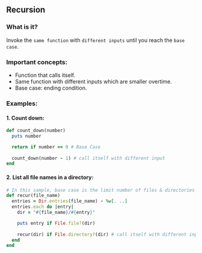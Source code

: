 ## Recursion
### What is it?
Invoke the ```same function``` with ```different inputs``` until you reach the ```base case```.

### Important concepts:
- Function that calls itself.
- Same function with different inputs which are smaller overtime.
- Base case: ending condition.

### Examples:
#### 1. Count down:
```ruby
def count_down(number)
  puts number

  return if number == 0 # Base Case
  
  count_down(number - 1) # call itself with different input
end
```

#### 2. List all file names in a directory:
```ruby
# In this sample, base case is the limit number of files & directories
def recur(file_name)
  entries = Dir.entries(file_name) - %w[. ..]
  entries.each do |entry|
    dir = "#{file_name}/#{entry}"

    puts entry if File.file?(dir)
    
    recur(dir) if File.directory?(dir) # call itself with different input
  end
end
```
